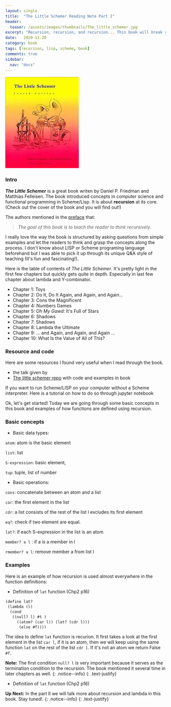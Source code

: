```yaml
---
layout: single
title:  "The Little Schemer Reading Note Part I"
header:
  teaser: /assets/images/thumbnails/The_little_schemer.jpg
excerpt: "Recursion, recursion, and recursion... This book will break your mind!"
date:   2020-11-20
category: book
tags: [recursion, lisp, scheme, book]
comments: true
sidebar:
  nav: "docs"
---
```

![](/assets/images/thumbnails/The_little_schemer.jpg)

### Intro

***The Little Schemer*** is a great book writen by Daniel P. Friedman and Matthias Felleisen. The book introduced concepts in computer science and functional programming in Scheme/Lisp. It is about **recursion** at its core. (Check out the cover of the book and you will find out!)

The authors mentioned in the [preface](https://felleisen.org/matthias/BTLS-preface.html) that:

> *The goal of this book is to teach the reader to think recursively*.


I really love the way the book is structured by asking questions from simple examples and let the readers to think and grasp the concepts along the process. I don't know about LISP or Scheme programing language beforehand but I was able to pick it up through its unique Q&A style of teaching (It's fun and fascinating!). 


Here is the table of contents of *The Little Schemer*. It's pretty light in the first few chapters but quickly gets quite in depth. Especially in last few chapter about lambda and Y-combinator.

- Chapter  1: Toys
- Chapter  2: Do It, Do It Again, and Again, and Again...
- Chapter  3: Cons the Magnificent
- Chapter  4: Numbers Games
- Chapter  5: *Oh My Gawd*: It's Full of Stars
- Chapter  6: Shadows
- Chapter  7: Shadows
- Chapter  8: Lambda the Ultimate
- Chapter  9: ... and Again, and Again, and Again ...
- Chapter 10: What Is the Value of All of This?



### Resource and code

Here are some resources I found very useful when I read through the book. 

- the talk given by 
- [The little schemer repo](https://github.com/pkrumins/the-little-schemer) with code and examples in book 

If you want to run Scheme/LISP on your computer without a Scheme interpreter. Here is a tutorial on how to do so through jupyter notebook

Ok, let's get started! Today we are going through some basic concepts in this book and examples of how functions are defined using recursion.

### Basic concepts

- Basic data types:

`atom`: atom is the basic element 

`list`: list

`S-expression`: basic element, 

`tup`: tuple, list of number

- Basic operations:

`cons`: concatenate between an atom and a list

`car`: the first element in the list

`cdr`: a list consists of the rest of the list l excludes its first element 

`eq?`: check if two element are equal.

`lat?`: if each S-expression in the list is an atom

`member? a l` : if a is a member in l

`rmember? a l`: remove member a from list l

### Examples

Here is an example of how recursion is used almost everywhere in the function definitions:

- Definition of `lat` function (Chp2 p16)

```
(define lat? 
 (lambda (l)
  (cond
   ((null? l) #t )
     ((atom? (car l)) (lat? (cdr l))) 
      (else #f))))
```



The idea to define `lat` function is recurion. It first takes a look at the first element in the list `car l`, if it is an atom, then we will keep using the same function `lat` on the rest of the list `cdr l`. If it's not an atom we return False `#f`.


<i class="far fa-sticky-note"></i> **Note:** 
The first condition `null? l` is very important because it serves as the termination condition to the recursion. The book mentioned it several time in later chapters as well.
{: .notice--info}
{: .text-justify}



- Definition of `lat` function (Chp2 p16)




<i class="far fa-sticky-note"></i> **Up Next:** 
In the part II we will talk more about recursion and lambda in this book. Stay tuned!.
{: .notice--info}
{: .text-justify}

